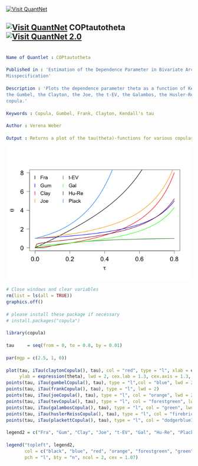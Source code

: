 
[<img src="https://github.com/QuantLet/Styleguide-and-Validation-procedure/blob/master/pictures/banner.png" alt="Visit QuantNet">](http://quantlet.de/index.php?p=info)

## [<img src="https://github.com/QuantLet/Styleguide-and-Validation-procedure/blob/master/pictures/qloqo.png" alt="Visit QuantNet">](http://quantlet.de/) **COPtautotheta** [<img src="https://github.com/QuantLet/Styleguide-and-Validation-procedure/blob/master/pictures/QN2.png" width="60" alt="Visit QuantNet 2.0">](http://quantlet.de/d3/ia)

```yaml

Name of Quantlet : COPtautotheta

Published in : 'Estimation of the Dependence Parameter in Bivariate Archimedean Copula Models under
Misspecification'

Description : 'Plots the dependence parameter theta as a function of Kendall''s tau for the Frank,
the Gumbel, the Clayton, the Joe, the t-EV, the Galambos, the Husler-Reiss, and the Plackett
copula.'

Keywords : Copula, Gumbel, Frank, Clayton, Kendall's tau

Author : Verena Weber

Output : Returns a plot of the tau(theta)-functions for various copulas over the interval [0, 0.8].

```

![Picture1](Coptautotheta.png)


```r
# Close windows and clear variables
rm(list = ls(all = TRUE))
graphics.off()

# please install these package if necessary
# install.packages("copula")

library(copula)

tau     = seq(from = 0, to = 0.8, by = 0.01)

par(mgp = c(2.5, 1, 0))

plot(tau, iTau(claytonCopula(), tau), col = "red", type = "l", xlab = expression(tau), 
     ylab = expression(theta), lwd = 2, cex.lab = 1.3, cex.axis = 1.3, las = 1)
points(tau, iTau(gumbelCopula(), tau), type = "l",col = "blue", lwd = 2)
points(tau, iTau(frankCopula(), tau), type = "l", lwd = 2)
points(tau, iTau(joeCopula(), tau), type = "l", col = "orange", lwd = 2)
points(tau, iTau(tevCopula(), tau), type = "l", col = "forestgreen", lwd = 2)
points(tau, iTau(galambosCopula(), tau), type = "l", col = "green", lwd = 2)
points(tau, iTau(huslerReissCopula(), tau), type = "l", col = "firebrick4", lwd = 2)
points(tau, iTau(plackettCopula(), tau), type = "l", col = "dodgerblue1", lwd = 2)

legend2 = c("Fra", "Gum", "Clay", "Joe", "t-EV", "Gal", "Hu-Re", "Plack")

legend("topleft", legend2, 
       col = c("black", "blue", "red", "orange", "forestgreen", "green", "firebrick4", "dodgerblue1"), 
       pch = "l", bty = "n", ncol = 2, cex = 1.07) 

```
